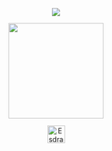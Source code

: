 <p align="center">
    <img align="center" src="https://github-readme-stats.vercel.app/api?username=EsdrasPedro">
</p>

<p align="center">
  <img align="center" height="190" src="https://github-readme-stats.anuraghazra1.vercel.app/api/top-langs/?username=EsdrasPedro&layout=compact"/>
</p>

<p align="center">
  <a href="https://www.linkedin.com/in/esdras-pedro-33821122b/">
    <img align="center" src="https://cdn.jsdelivr.net/npm/simple-icons@3.0.1/icons/linkedin.svg" alt="EsdrasPedro" height="35" width="35"/>
  </a>
</p>
